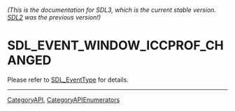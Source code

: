 ###### (This is the documentation for SDL3, which is the current stable version. [SDL2](https://wiki.libsdl.org/SDL2/) was the previous version!)
# SDL_EVENT_WINDOW_ICCPROF_CHANGED

Please refer to [SDL_EventType](SDL_EventType) for details.

----
[CategoryAPI](CategoryAPI), [CategoryAPIEnumerators](CategoryAPIEnumerators)

